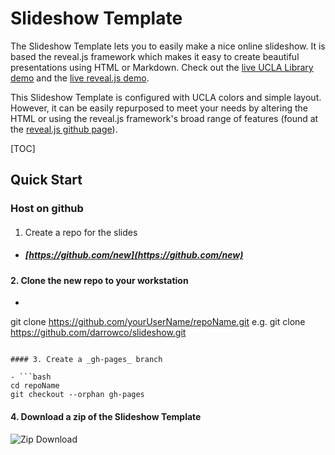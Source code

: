 # Slideshow Template

The Slideshow Template lets you to easily make a nice online slideshow. It is based the reveal.js framework which makes it easy to create beautiful presentations using HTML or Markdown. Check out the [live UCLA Library demo](http://lab.hakim.se/reveal-js/) and the [live reveal.js demo](http://lab.hakim.se/reveal-js/).

This Slideshow Template is configured with UCLA colors and simple layout. However, it can be easily repurposed to meet your needs by altering the HTML or using the reveal.js framework's broad range of features (found at the [reveal.js github page](https://github.com/hakimel/reveal.js/blob/master/README.md)).



[TOC]


## Quick Start
### Host on github
####
1. Create a repo for the slides
- ##### [https://github.com/new](https://github.com/new)

#### 2. Clone the new repo to your workstation

- ```bash
git clone https://github.com/yourUserName/repoName.git
e.g.
git clone https://github.com/darrowco/slideshow.git
```

#### 3. Create a _gh-pages_ branch

- ```bash
cd repoName
git checkout --orphan gh-pages
```

#### 4. Download a zip of the Slideshow Template
![Zip Download](http://)
